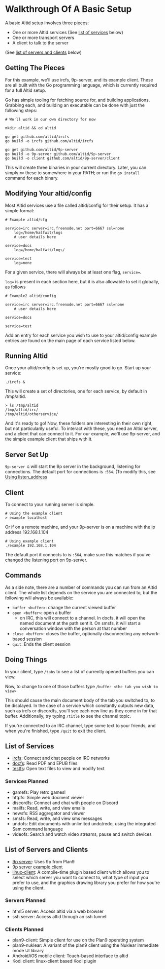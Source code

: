 # Walkthrough Of A Basic Setup

A basic Altid setup involves three pieces:
 - One or more Altid services (See [list of services](#list-of-services) below)
 - One or more transport servers
 - A client to talk to the server

(See [list of servers and clients](#list-of-servers-and-clients) below)

## Getting The Pieces

For this example, we'll use ircfs, 9p-server, and its example client. These are all built with the Go programming language, which is currently required for a full Altid setup.

Go has simple tooling for fetching source for, and building applications. Grabbing each, and building an executable can be done with just the following steps:

```
# We'll work in our own directory for now

mkdir altid && cd altid 

go get github.com/altid/ircfs
go build -o ircfs github.com/altid/ircfs

go get github.com/altid/9p-server
go build -o 9p-server github.com/altid/9p-server
go build -o client github.com/altid/9p-server/client

```

This will create three binaries in your current directory. Later, you can simply `mv` these to somewhere in your PATH; or run the `go install` command for each binary.

## Modifying Your altid/config

Most Altid services use a file called altid/config for their setup. It has a simple format:

```
# Example altid/cfg

service=irc server=irc.freenode.net port=6667 ssl=none
	log=/home/halfwit/logs
	# user details here

service=docs 
	log=/home/halfwit/logs/

service=test
	log=none
```

For a given service, there will always be at least one flag, `service=`.

`log=` is present in each section here, but it is also allowable to set it globally, as follows

```
# Example2 altid/config

service=irc server=irc.freenode.net port=6667 ssl=none
	# user details here

service=docs

service=test

```

Add an entry for each service you wish to use to your altid/config example entries are found on the main page of each service listed below.

## Running Altid

Once your altid/config is set up, you're mostly good to go. Start up your service:

`./ircfs &`

This will create a set of directories, one for each service, by default in /tmp/altid.

```
> ls /tmp/altid
/tmp/altid/irc/
/tmp/altid/otherservice/
```

And it's ready to go! Now, these folders are interesting in their own right, but not particularily useful. To interact with these, you need an Altid server, and a client that can connect to it. For our example, we'll use 9p-server, and the simple example client that ships with it.

## Server Set Up

`9p-server &` will start the 9p server in the background, listening for connections. The default port for connections is `:564`. (To modify this, see [Using listen_address](using-listen-address.md)

## Client

To connect to your running server is simple.


```
# Using the example client
> example localhost
```

Or if on a remote machine, and your 9p-server is on a machine with the ip address 192.168.1.104

```
# Using example client
./example 192.168.1.104

```
The default port it connects to is `:564`, make sure this matches if you've changed the listening port on 9p-server.

## Commands

As a side note, there are a number of commands you can run from an Altid client. The whole list depends on the service you are connected to, but the following will always be available:

 - `buffer <buffer>`: change the current viewed buffer
 - `open <buffer>`: open a buffer
   - on IRC, this will connect to a channel. In docfs, it will open the named document at the path sent it. On smsfs, it will start a conversation window with the person at that number
 - `close <buffer>`: closes the buffer, optionally disconnecting any network-based session
 - `quit`: Ends the client session

## Doing Things

In your client, type `/tabs` to see a list of currently opened buffers you can view.

Now, to change to one of those buffers type `/buffer <the tab you wish to view>`

This should cause the main document body of the tab you switched to, to be displayed. In the case of a service which constantly outputs new data, such as ircfs or discordfs, you'll see each new line as they come in for that buffer. Additionally, try typing `/title` to see the channel topic.

If you're connected to an IRC channel, type some text to your friends, and when you're finished, type `/quit` to exit the client.

## List of Services

 - [ircfs](https://github.com/altid/ircfs): Connect and chat people on IRC networks
 - [docfs](https://github.com/altid/docfs): Read PDF and EPUB files
 - [testfs](https://github.com/altid/testfs): Open text files to view and modify text

### Services Planned
 - gamefs: Play retro games!
 - httpfs: Simple web docment viewer
 - discordfs: Connect and chat with people on Discord
 - mailfs: Read, write, and view emails
 - newsfs: RSS aggregator and viewer
 - smsfs: Read, write, and view sms messages
 - undofs: Edit documents with unlimited undo/redo, using the integrated Sam command language 
 - videofs: Search and watch video streams, pause and switch devices

## List of Servers and Clients

 - [9p server](https://github.com/altid/9p-server): Uses 9p from Plan9
 - [9p server example client](https://github.com/altid/9p-server/blob/master/client/README.md)
 - [linux-client](https://github.com/altid/linux-client): A compile-time plugin based client which allows you to select which server you want to connect to, what type of input you prefer to use, and the graphics drawing library you prefer for how you're using the client.

### Servers Planned

 - html5 server: Access altid via a web browser
 - ssh server: Access altid through an ssh tunnel

### Clients Planned

 - plan9-client: Simple client for use on the Plan9 operating system
 - plan9-nuklear: A variant of the plan9 client using the Nuklear immediate mode UI library
 - Android/iOS mobile client: Touch-based interface to altid
 - Kodi client: linux-client based Kodi plugin
